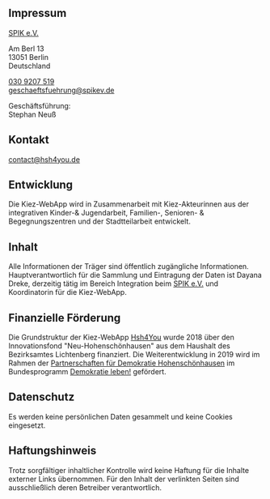 ## Impressum

[SPIK e.V.](http://www.spikev.de/)

Am Berl 13<br>
13051 Berlin<br>
Deutschland

[030 9207 519](tel:+49309207519)<br>
[geschaeftsfuehrung@spikev.de](mailto:geschaeftsfuehrung@spikev.de)

Geschäftsführung:<br>
Stephan Neuß

## Kontakt
[contact@hsh4you.de](mailto:contact@hsh4you.de)

## Entwicklung
Die Kiez-WebApp wird in Zusammenarbeit mit Kiez-Akteurinnen aus der integrativen Kinder-& Jugendarbeit, Familien-, Senioren- & Begegnungszentren und der Stadtteilarbeit entwickelt.
<!-- und dem Software-Entwickler und Web-Designer Daniel Dreke gemeinsam entwickelt. //-->

## Inhalt
Alle Informationen der Träger sind öffentlich zugängliche Informationen. 
Hauptverantwortlich für die Sammlung und Eintragung der Daten ist Dayana Dreke, derzeitig tätig im Bereich Integration beim [SPIK e.V.](http://www.spikev.de/) und Koordinatorin für die Kiez-WebApp.

## Finanzielle Förderung
Die Grundstruktur der Kiez-WebApp [Hsh4You](www.hsh4you.de) wurde 2018 über den Innovationsfond "Neu-Hohenschönhausen" aus dem Haushalt des Bezirksamtes Lichtenberg finanziert.
Die Weiterentwicklung in 2019 wird im Rahmen der [Partnerschaften für Demokratie Hohenschönhausen](https://licht-blicke.org/partnerschaften-fuer-demokratie/partnerschaften-fuer-demokratie-hohenschoenhausen/) im Bundesprogramm [Demokratie leben!](https://www.demokratie-leben.de/) gefördert.

## Datenschutz
Es werden keine persönlichen Daten gesammelt und keine Cookies eingesetzt.

## Haftungshinweis
Trotz sorgfältiger inhaltlicher Kontrolle wird keine Haftung für die Inhalte externer Links übernommen. 
Für den Inhalt der verlinkten Seiten sind ausschließlich deren Betreiber verantwortlich.
